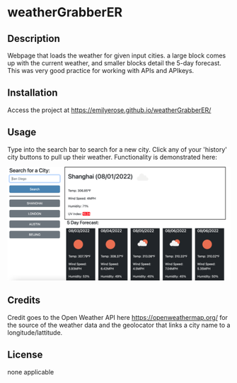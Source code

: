 # weatherGrabberER

## Description
Webpage that loads the weather for given input cities. a large block comes up with the current weather, and smaller blocks detail the 5-day forecast. This was very good practice for working with APIs and APIkeys.

## Installation
Access the project at https://emilyerose.github.io/weatherGrabberER/

## Usage
Type into the search bar to search for a new city. Click any of your 'history' city buttons to pull up their weather. Functionality is demonstrated here:

![screenshot of weather page](./screenshot.png)

## Credits
Credit goes to the Open Weather API here https://openweathermap.org/ for the source of the weather data and the geolocator that links a city name to a longitude/lattitude.

## License
none applicable